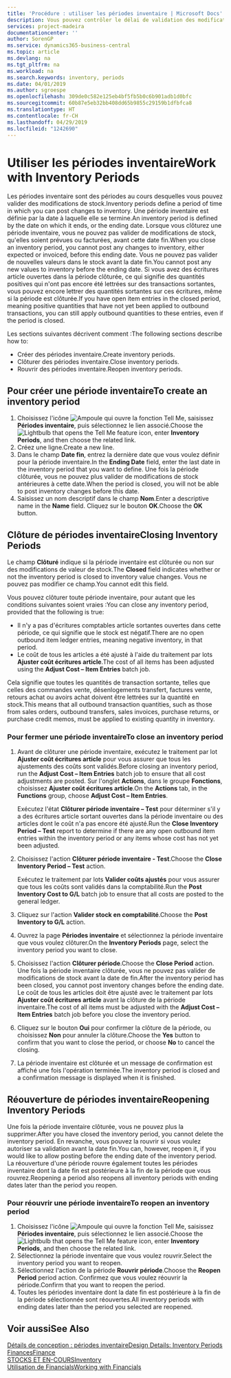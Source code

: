 ```yaml
---
title: 'Procédure : utiliser les périodes inventaire | Microsoft Docs'
description: Vous pouvez contrôler le délai de validation des modifications du stock en définissant des périodes inventaire.
services: project-madeira
documentationcenter: ''
author: SorenGP
ms.service: dynamics365-business-central
ms.topic: article
ms.devlang: na
ms.tgt_pltfrm: na
ms.workload: na
ms.search.keywords: inventory, periods
ms.date: 04/01/2019
ms.author: sgroespe
ms.openlocfilehash: 309de0c582e125eb4bf5fb5b0c6b901adb1d0bfc
ms.sourcegitcommit: 60b87e5eb32bb408dd65b9855c29159b1dfbfca8
ms.translationtype: HT
ms.contentlocale: fr-CH
ms.lasthandoff: 04/29/2019
ms.locfileid: "1242690"
---
```

# <a name="work-with-inventory-periods"></a><span data-ttu-id="89e78-103">Utiliser les périodes inventaire</span><span class="sxs-lookup"><span data-stu-id="89e78-103">Work with Inventory Periods</span></span>
<span data-ttu-id="89e78-104">Les périodes inventaire sont des périodes au cours desquelles vous pouvez valider des modifications de stock.</span><span class="sxs-lookup"><span data-stu-id="89e78-104">Inventory periods define a period of time in which you can post changes to inventory.</span></span> <span data-ttu-id="89e78-105">Une période inventaire est définie par la date à laquelle elle se termine.</span><span class="sxs-lookup"><span data-stu-id="89e78-105">An inventory period is defined by the date on which it ends, or the ending date.</span></span> <span data-ttu-id="89e78-106">Lorsque vous clôturez une période inventaire, vous ne pouvez pas valider de modifications de stock, qu'elles soient prévues ou facturées, avant cette date fin.</span><span class="sxs-lookup"><span data-stu-id="89e78-106">When you close an inventory period, you cannot post any changes to inventory, either expected or invoiced, before this ending date.</span></span> <span data-ttu-id="89e78-107">Vous ne pouvez pas valider de nouvelles valeurs dans le stock avant la date fin.</span><span class="sxs-lookup"><span data-stu-id="89e78-107">You cannot post any new values to inventory before the ending date.</span></span> <span data-ttu-id="89e78-108">Si vous avez des écritures article ouvertes dans la période clôturée, ce qui signifie des quantités positives qui n'ont pas encore été lettrées sur des transactions sortantes, vous pouvez encore lettrer des quantités sortantes sur ces écritures, même si la période est clôturée.</span><span class="sxs-lookup"><span data-stu-id="89e78-108">If you have open item entries in the closed period, meaning positive quantities that have not yet been applied to outbound transactions, you can still apply outbound quantities to these entries, even if the period is closed.</span></span>  

<span data-ttu-id="89e78-109">Les sections suivantes décrivent comment :</span><span class="sxs-lookup"><span data-stu-id="89e78-109">The following sections describe how to:</span></span>  

* <span data-ttu-id="89e78-110">Créer des périodes inventaire.</span><span class="sxs-lookup"><span data-stu-id="89e78-110">Create inventory periods.</span></span>  
* <span data-ttu-id="89e78-111">Clôturer des périodes inventaire.</span><span class="sxs-lookup"><span data-stu-id="89e78-111">Close inventory periods.</span></span>  
* <span data-ttu-id="89e78-112">Rouvrir des périodes inventaire.</span><span class="sxs-lookup"><span data-stu-id="89e78-112">Reopen inventory periods.</span></span>  

## <a name="to-create-an-inventory-period"></a><span data-ttu-id="89e78-113">Pour créer une période inventaire</span><span class="sxs-lookup"><span data-stu-id="89e78-113">To create an inventory period</span></span>  
1. <span data-ttu-id="89e78-114">Choisissez l'icône ![Ampoule qui ouvre la fonction Tell Me](media/ui-search/search_small.png "Dites-moi ce que vous voulez faire"), saisissez **Périodes inventaire**, puis sélectionnez le lien associé.</span><span class="sxs-lookup"><span data-stu-id="89e78-114">Choose the ![Lightbulb that opens the Tell Me feature](media/ui-search/search_small.png "Tell me what you want to do") icon, enter **Inventory Periods**, and then choose the related link.</span></span>  
2. <span data-ttu-id="89e78-115">Créez une ligne.</span><span class="sxs-lookup"><span data-stu-id="89e78-115">Create a new line.</span></span>  
3. <span data-ttu-id="89e78-116">Dans le champ **Date fin**, entrez la dernière date que vous voulez définir pour la période inventaire.</span><span class="sxs-lookup"><span data-stu-id="89e78-116">In the **Ending Date** field, enter the last date in the inventory period that you want to define.</span></span> <span data-ttu-id="89e78-117">Une fois la période clôturée, vous ne pouvez plus valider de modifications de stock antérieures à cette date.</span><span class="sxs-lookup"><span data-stu-id="89e78-117">When the period is closed, you will not be able to post inventory changes before this date.</span></span>  
4. <span data-ttu-id="89e78-118">Saisissez un nom descriptif dans le champ **Nom**.</span><span class="sxs-lookup"><span data-stu-id="89e78-118">Enter a descriptive name in the **Name** field.</span></span> <span data-ttu-id="89e78-119">Cliquez sur le bouton **OK**.</span><span class="sxs-lookup"><span data-stu-id="89e78-119">Choose the **OK** button.</span></span>  

## <a name="closing-inventory-periods"></a><span data-ttu-id="89e78-120">Clôture de périodes inventaire</span><span class="sxs-lookup"><span data-stu-id="89e78-120">Closing Inventory Periods</span></span>  
<span data-ttu-id="89e78-121">Le champ **Clôturé** indique si la période inventaire est clôturée ou non sur des modifications de valeur de stock.</span><span class="sxs-lookup"><span data-stu-id="89e78-121">The **Closed** field indicates whether or not the inventory period is closed to inventory value changes.</span></span> <span data-ttu-id="89e78-122">Vous ne pouvez pas modifier ce champ.</span><span class="sxs-lookup"><span data-stu-id="89e78-122">You cannot edit this field.</span></span>  

<span data-ttu-id="89e78-123">Vous pouvez clôturer toute période inventaire, pour autant que les conditions suivantes soient vraies :</span><span class="sxs-lookup"><span data-stu-id="89e78-123">You can close any inventory period, provided that the following is true:</span></span>  

* <span data-ttu-id="89e78-124">Il n'y a pas d'écritures comptables article sortantes ouvertes dans cette période, ce qui signifie que le stock est négatif.</span><span class="sxs-lookup"><span data-stu-id="89e78-124">There are no open outbound item ledger entries, meaning negative inventory, in that period.</span></span>  
* <span data-ttu-id="89e78-125">Le coût de tous les articles a été ajusté à l'aide du traitement par lots **Ajuster coût écritures article**.</span><span class="sxs-lookup"><span data-stu-id="89e78-125">The cost of all items has been adjusted using the **Adjust Cost – Item Entries** batch job.</span></span>  

<span data-ttu-id="89e78-126">Cela signifie que toutes les quantités de transaction sortante, telles que celles des commandes vente, désenlogements transfert, factures vente, retours achat ou avoirs achat doivent être lettrées sur la quantité en stock.</span><span class="sxs-lookup"><span data-stu-id="89e78-126">This means that all outbound transaction quantities, such as those from sales orders, outbound transfers, sales invoices, purchase returns, or purchase credit memos, must be applied to existing quantity in inventory.</span></span>  

### <a name="to-close-an-inventory-period"></a><span data-ttu-id="89e78-127">Pour fermer une période inventaire</span><span class="sxs-lookup"><span data-stu-id="89e78-127">To close an inventory period</span></span>  
1. <span data-ttu-id="89e78-128">Avant de clôturer une période inventaire, exécutez le traitement par lot **Ajuster coût écritures article** pour vous assurer que tous les ajustements des coûts sont validés.</span><span class="sxs-lookup"><span data-stu-id="89e78-128">Before closing an inventory period, run the **Adjust Cost – Item Entries** batch job to ensure that all cost adjustments are posted.</span></span> <span data-ttu-id="89e78-129">Sur l'onglet **Actions**, dans le groupe **Fonctions**, choisissez **Ajuster coût écritures article**.</span><span class="sxs-lookup"><span data-stu-id="89e78-129">On the **Actions** tab, in the **Functions** group, choose **Adjust Cost – Item Entries**.</span></span>  

     <span data-ttu-id="89e78-130">Exécutez l'état **Clôturer période inventaire – Test** pour déterminer s'il y a des écritures article sortant ouvertes dans la période inventaire ou des articles dont le coût n'a pas encore été ajusté.</span><span class="sxs-lookup"><span data-stu-id="89e78-130">Run the **Close Inventory Period – Test** report to determine if there are any open outbound item entries within the inventory period or any items whose cost has not yet been adjusted.</span></span>  
2. <span data-ttu-id="89e78-131">Choisissez l'action **Clôturer période inventaire - Test**.</span><span class="sxs-lookup"><span data-stu-id="89e78-131">Choose the **Close Inventory Period – Test** action.</span></span>  

     <span data-ttu-id="89e78-132">Exécutez le traitement par lots **Valider coûts ajustés** pour vous assurer que tous les coûts sont validés dans la comptabilité.</span><span class="sxs-lookup"><span data-stu-id="89e78-132">Run the **Post Inventory Cost to G/L** batch job to ensure that all costs are posted to the general ledger.</span></span>  
3. <span data-ttu-id="89e78-133">Cliquez sur l'action **Valider stock en comptabilité**.</span><span class="sxs-lookup"><span data-stu-id="89e78-133">Choose the **Post Inventory to G/L** action.</span></span>  
4. <span data-ttu-id="89e78-134">Ouvrez la page **Périodes inventaire** et sélectionnez la période inventaire que vous voulez clôturer.</span><span class="sxs-lookup"><span data-stu-id="89e78-134">On the **Inventory Periods** page, select the inventory period you want to close.</span></span>  
5. <span data-ttu-id="89e78-135">Choisissez l'action **Clôturer période**.</span><span class="sxs-lookup"><span data-stu-id="89e78-135">Choose the **Close Period** action.</span></span> <span data-ttu-id="89e78-136">Une fois la période inventaire clôturée, vous ne pouvez pas valider de modifications de stock avant la date de fin.</span><span class="sxs-lookup"><span data-stu-id="89e78-136">After the inventory period has been closed, you cannot post inventory changes before the ending date.</span></span> <span data-ttu-id="89e78-137">Le coût de tous les articles doit être ajusté avec le traitement par lots **Ajuster coût écritures article** avant la clôture de la période inventaire.</span><span class="sxs-lookup"><span data-stu-id="89e78-137">The cost of all items must be adjusted with the **Adjust Cost – Item Entries** batch job before you close the inventory period.</span></span>  
6. <span data-ttu-id="89e78-138">Cliquez sur le bouton **Oui** pour confirmer la clôture de la période, ou choisissez **Non** pour annuler la clôture.</span><span class="sxs-lookup"><span data-stu-id="89e78-138">Choose the **Yes** button to confirm that you want to close the period, or choose **No** to cancel the closing.</span></span>  
7. <span data-ttu-id="89e78-139">La période inventaire est clôturée et un message de confirmation est affiché une fois l'opération terminée.</span><span class="sxs-lookup"><span data-stu-id="89e78-139">The inventory period is closed and a confirmation message is displayed when it is finished.</span></span>  

## <a name="reopening-inventory-periods"></a><span data-ttu-id="89e78-140">Réouverture de périodes inventaire</span><span class="sxs-lookup"><span data-stu-id="89e78-140">Reopening Inventory Periods</span></span>  
<span data-ttu-id="89e78-141">Une fois la période inventaire clôturée, vous ne pouvez plus la supprimer.</span><span class="sxs-lookup"><span data-stu-id="89e78-141">After you have closed the inventory period, you cannot delete the inventory period.</span></span> <span data-ttu-id="89e78-142">En revanche, vous pouvez la rouvrir si vous voulez autoriser sa validation avant la date fin.</span><span class="sxs-lookup"><span data-stu-id="89e78-142">You can, however, reopen it, if you would like to allow posting before the ending date of the inventory period.</span></span> <span data-ttu-id="89e78-143">La réouverture d'une période rouvre également toutes les périodes inventaire dont la date fin est postérieure à la fin de la période que vous rouvrez.</span><span class="sxs-lookup"><span data-stu-id="89e78-143">Reopening a period also reopens all inventory periods with ending dates later than the period you reopen.</span></span>  

### <a name="to-reopen-an-inventory-period"></a><span data-ttu-id="89e78-144">Pour réouvrir une période inventaire</span><span class="sxs-lookup"><span data-stu-id="89e78-144">To reopen an inventory period</span></span>  
1. <span data-ttu-id="89e78-145">Choisissez l'icône ![Ampoule qui ouvre la fonction Tell Me](media/ui-search/search_small.png "Dites-moi ce que vous voulez faire"), saisissez **Périodes inventaire**, puis sélectionnez le lien associé.</span><span class="sxs-lookup"><span data-stu-id="89e78-145">Choose the ![Lightbulb that opens the Tell Me feature](media/ui-search/search_small.png "Tell me what you want to do") icon, enter **Inventory Periods**, and then choose the related link.</span></span>  
2. <span data-ttu-id="89e78-146">Sélectionnez la période inventaire que vous voulez rouvrir.</span><span class="sxs-lookup"><span data-stu-id="89e78-146">Select the inventory period you want to reopen.</span></span>  
3. <span data-ttu-id="89e78-147">Sélectionnez l'action de la période **Rouvrir période**.</span><span class="sxs-lookup"><span data-stu-id="89e78-147">Choose the **Reopen Period** period action.</span></span> <span data-ttu-id="89e78-148">Confirmez que vous voulez réouvrir la période.</span><span class="sxs-lookup"><span data-stu-id="89e78-148">Confirm that you want to reopen the period.</span></span>  
4. <span data-ttu-id="89e78-149">Toutes les périodes inventaire dont la date fin est postérieure à la fin de la période sélectionnée sont réouvertes.</span><span class="sxs-lookup"><span data-stu-id="89e78-149">All inventory periods with ending dates later than the period you selected are reopened.</span></span>  

## <a name="see-also"></a><span data-ttu-id="89e78-150">Voir aussi</span><span class="sxs-lookup"><span data-stu-id="89e78-150">See Also</span></span>  
[<span data-ttu-id="89e78-151">Détails de conception : périodes inventaire</span><span class="sxs-lookup"><span data-stu-id="89e78-151">Design Details: Inventory Periods</span></span>](design-details-inventory-periods.md)  
[<span data-ttu-id="89e78-152">Finances</span><span class="sxs-lookup"><span data-stu-id="89e78-152">Finance</span></span>](finance.md)  
[<span data-ttu-id="89e78-153">STOCKS ET EN-COURS</span><span class="sxs-lookup"><span data-stu-id="89e78-153">Inventory</span></span>](inventory-manage-inventory.md)  
[<span data-ttu-id="89e78-154">Utilisation de Financials</span><span class="sxs-lookup"><span data-stu-id="89e78-154">Working with Financials</span></span>](ui-work-product.md)
